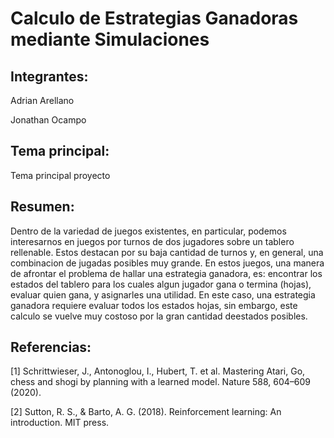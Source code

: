 # Calculo de Estrategias Ganadoras mediante Simulaciones

## Integrantes:

Adrian Arellano

Jonathan Ocampo

## Tema principal:

Tema principal proyecto

## Resumen:

Dentro de la variedad de juegos existentes, en particular, podemos interesarnos en juegos por turnos de dos
jugadores sobre un tablero rellenable. Estos destacan
por su baja cantidad de turnos y, en general, una combinacion de jugadas posibles muy grande.
En estos juegos, una manera de afrontar el problema
de hallar una estrategia ganadora, es: encontrar los estados del tablero para los cuales algun jugador gana o
termina (hojas), evaluar quien gana, y asignarles una
utilidad. En este caso, una estrategia ganadora requiere evaluar todos los estados hojas, sin embargo, este
calculo se vuelve muy costoso por la gran cantidad deestados posibles.

## Referencias:

[1] Schrittwieser, J., Antonoglou, I., Hubert, T. et
al. Mastering Atari, Go, chess and shogi by planning with a learned model. Nature 588, 604–609
(2020).

[2] Sutton, R. S., & Barto, A. G. (2018). Reinforcement learning: An introduction. MIT press.
